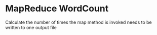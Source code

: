 # MapReduce WordCount
Calculate the number of times the map method is invoked needs to be written to one output file
